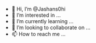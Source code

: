 - 👋 Hi, I’m @Jashans0hi
- 👀 I’m interested in ...
- 🌱 I’m currently learning ...
- 💞️ I’m looking to collaborate on ...
- 📫 How to reach me ...

<!---
Jashans0hi/Jashans0hi is a ✨ special ✨ repository because its `README.md` (this file) appears on your GitHub profile.
You can click the Preview link to take a look at your changes.
--->
